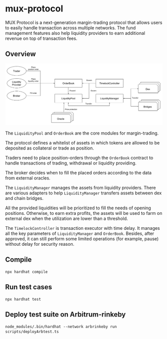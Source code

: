 # mux-protocol

MUX Protocol is a next-generation margin-trading protocol that allows users to easily handle transaction across multiple networks. The fund management features also help liquidity providers to earn additional revenue on top of transaction fees.

## Overview

![overview](./docs/overview.png)


The `LiquidityPool` and `OrderBook` are the core modules for margin-trading.

The protocol defines a whitelist of assets in which tokens are allowed to be deposited as collateral or trade as position.

Traders need to place position-orders through the `OrderBook` contract to handle transactions of trading, withdrawal or liquidity providing.

The broker decides when to fill the placed orders according to the data from external oracles.

The `LiquidityManager` manages the assets from liquidity providers. There are various adapters to help `LiquidityManager` transfers assets between dex and chain bridges.

All the provided liquidities will be prioritized to fill the needs of opening positions. Otherwise, to earn extra profits, the assets will be used to farm on external dex when the utilization are lower than a threshold.

The `TimelockController` is transaction executor with time delay. It manages all the key parameters of `LiquidityManager` and `OrderBook`. Besides, after approved, it can still perform some limited operations (for example, pause) without delay for security reason.

## Compile

```
npx hardhat compile
```

## Run test cases

```
npx hardhat test
```

## Deploy test suite on Arbitrum-rinkeby

```
node_modules/.bin/hardhat --network arbrinkeby run scripts/deployArbtest.ts
```

